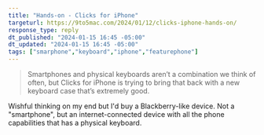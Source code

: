 ```yaml
---
title: "Hands-on - Clicks for iPhone"
targeturl: https://9to5mac.com/2024/01/12/clicks-iphone-hands-on/ 
response_type: reply
dt_published: "2024-01-15 16:45 -05:00"
dt_updated: "2024-01-15 16:45 -05:00"
tags: ["smarphone","keyboard","iphone","featurephone"]
---
```


> Smartphones and physical keyboards aren’t a combination we think of often, but Clicks for iPhone is trying to bring that back with a new keyboard case that’s extremely good. 

Wishful thinking on my end but I'd buy a Blackberry-like device. Not a "smartphone", but an internet-connected device with all the phone capabilities that has a physical keyboard. 